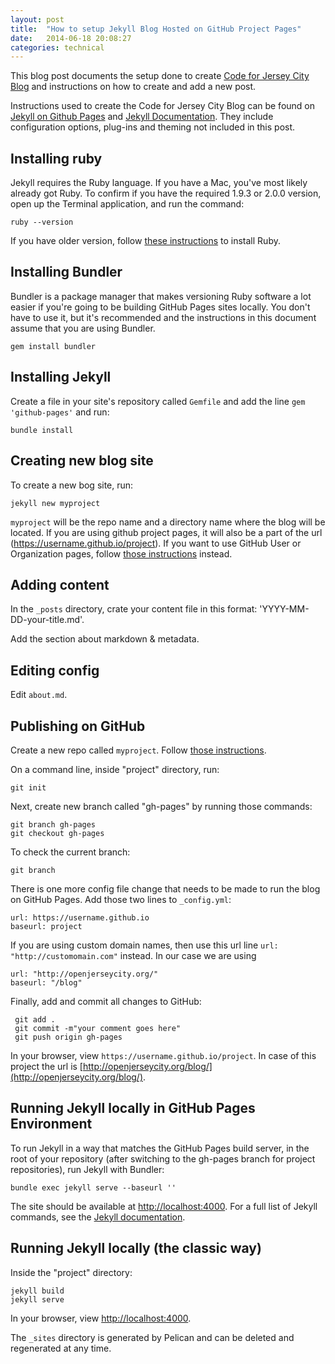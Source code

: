 ```yaml
---
layout: post
title:  "How to setup Jekyll Blog Hosted on GitHub Project Pages"
date:   2014-06-18 20:08:27
categories: technical
---
```


This blog post documents the setup done to create [Code for Jersey City Blog](http://openjerseycity.org/blog) and instructions on how to create and add a new post.

Instructions used to create the Code for Jersey City Blog can be found on [Jekyll on Github Pages](https://help.github.com/articles/using-jekyll-with-pages#installing-jekyll) and [Jekyll Documentation](http://jekyllrb.com/).  They include configuration options, plug-ins and theming not included in this post.

Installing ruby
---------------
Jekyll requires the Ruby language. If you have a Mac, you've most likely already got Ruby. To confirm if you have the required 1.9.3 or 2.0.0 version, open up the Terminal application, and run the command:

	ruby --version

If you have older version, follow [these instructions](https://www.ruby-lang.org/en/downloads/) to install Ruby.

Installing Bundler
------------------
Bundler is a package manager that makes versioning Ruby software a lot easier if you're going to be building GitHub Pages sites locally.  You don't have to use it, but it's recommended and the instructions in this document assume that you are using Bundler.

	gem install bundler

Installing Jekyll
-----------------
Create a file in your site's repository called `Gemfile` and add the line `gem 'github-pages'` and run:

	bundle install

Creating new blog site
----------------------
To create a new bog site, run:

	jekyll new myproject

 `myproject` will be the repo name and a directory name where the blog will be located.  If you are using github project pages, it will also be a part of the url (https://username.github.io/project).  If you want to use GitHub User or Organization pages, follow [those instructions](http://jekyllrb.com/docs/github-pages/#user-and-organization-pages) instead.

Adding content
--------------
In the `_posts` directory, crate your content file in this format:  'YYYY-MM-DD-your-title.md'.

Add the section about markdown & metadata.

Editing config
--------------
Edit `about.md`.  

Publishing on GitHub
--------------------
Create a new repo called `myproject`.  Follow [those instructions](https://help.github.com/articles/creating-a-new-repository).

On a command line, inside "project" directory, run:

	git init

Next, create new branch called "gh-pages" by running those commands:
	
	git branch gh-pages
	git checkout gh-pages

To check the current branch:

	git branch

There is one more config file change that needs to be made to run the blog on GitHub Pages.  Add those two lines to `_config.yml`:

	url: https://username.github.io
	baseurl: project

If you are using custom domain names, then use this url line `url: "http://customomain.com"` instead.  In our case we are using 

	url: "http://openjerseycity.org/"
	baseurl: "/blog"

Finally, add and commit all changes to GitHub:

	 git add .
	 git commit -m"your comment goes here"
	 git push origin gh-pages

In your browser, view `https://username.github.io/project`.  In case of this project the url is [http://openjerseycity.org/blog/](http://openjerseycity.org/blog/).

Running Jekyll locally in GitHub Pages Environment
--------------------------------------------------
To run Jekyll in a way that matches the GitHub Pages build server, in the root of your repository (after switching to the gh-pages branch for project repositories), run Jekyll with Bundler: 

	bundle exec jekyll serve --baseurl ''

The site should be available at [http://localhost:4000](http://localhost:4000). For a full list of Jekyll commands, see the [Jekyll documentation](http://jekyllrb.com/docs/usage/).

Running Jekyll locally (the classic way)
----------------------------------------
Inside the "project" directory:

	jekyll build
	jekyll serve

In your browser, view [http://localhost:4000](http://localhost:4000).

The `_sites` directory is generated by Pelican and can be deleted and regenerated at any time.
